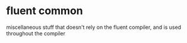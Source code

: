 # fluent common

miscellaneous stuff that doesn't rely on the fluent compiler, and is used
throughout the compiler
